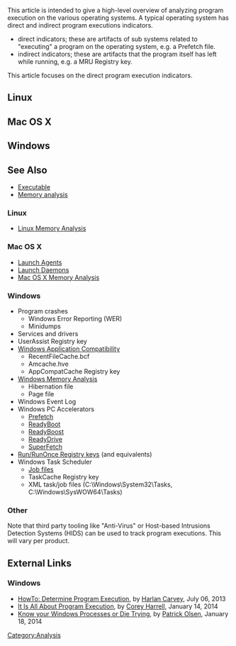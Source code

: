 This article is intended to give a high-level overview of analyzing
program execution on the various operating systems. A typical operating
system has direct and indirect program executions indicators.

- direct indicators; these are artifacts of sub systems related to
  "executing" a program on the operating system, e.g. a Prefetch file.
- indirect indicators; these are artifacts that the program itself has
  left while running, e.g. a MRU Registry key.

This article focuses on the direct program execution indicators.

## Linux

## Mac OS X

## Windows

## See Also

- [Executable](Executable "wikilink")
- [Memory analysis](Memory_analysis "wikilink")

### Linux

- [Linux Memory Analysis](Linux_Memory_Analysis "wikilink")

### Mac OS X

- [Launch Agents](Mac_OS_X#Launch_Agents "wikilink")
- [Launch Daemons](Mac_OS_X#Launch_Daemons "wikilink")
- [Mac OS X Memory Analysis](Mac_OS_X_Memory_Analysis "wikilink")

### Windows

- Program crashes
  - Windows Error Reporting (WER)
  - Minidumps
- Services and drivers
- UserAssist Registry key
- [Windows Application
  Compatibility](Windows_Application_Compatibility "wikilink")
  - RecentFileCache.bcf
  - Amcache.hve
  - AppCompatCache Registry key
- [Windows Memory Analysis](Windows_Memory_Analysis "wikilink")
  - Hibernation file
  - Page file
- Windows Event Log
- Windows PC Accelerators
  - [Prefetch](Prefetch "wikilink")
  - [ReadyBoot](ReadyBoot "wikilink")
  - [ReadyBoost](ReadyBoost "wikilink")
  - [ReadyDrive](ReadyDrive "wikilink")
  - [SuperFetch](SuperFetch "wikilink")
- [Run/RunOnce Registry keys](Windows_Registry#Run/RunOnce "wikilink")
  (and equivalents)
- Windows Task Scheduler
  - [Job files](Windows_Job_File_Format "wikilink")
  - TaskCache Registry key
  - XML task/job files (C:\Windows\System32\Tasks,
    C:\Windows\SysWOW64\Tasks)

### Other

Note that third party tooling like "Anti-Virus" or Host-based Intrusions
Detection Systems (HIDS) can be used to track program executions. This
will vary per product.

## External Links

### Windows

- [HowTo: Determine Program
  Execution](http://windowsir.blogspot.com/2013/07/howto-determine-program-execution.html),
  by [Harlan Carvey](Harlan_Carvey "wikilink"), July 06, 2013
- [It Is All About Program
  Execution](http://journeyintoir.blogspot.com/2014/01/it-is-all-about-program-execution.html),
  by [Corey Harrell](Corey_Harrell "wikilink"), January 14, 2014
- [Know your Windows Processes or Die
  Trying](http://sysforensics.org/2014/01/know-your-windows-processes.html),
  by [Patrick Olsen](Patrick_Olsen "wikilink"), January 18, 2014

[Category:Analysis](Category:Analysis "wikilink")